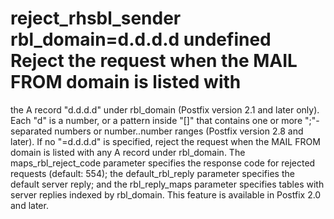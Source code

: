 # reject_rhsbl_sender rbl_domain=d.d.d.d undefined Reject the request when the MAIL FROM domain is listed with
the A record "d.d.d.d" under rbl_domain (Postfix
version 2.1 and later only).  Each "d" is a number, or a
pattern inside "[]" that contains one or more ";"-separated numbers
or number..number ranges (Postfix version 2.8 and later). If no
"=d.d.d.d" is specified,
reject the request when the MAIL FROM domain is
listed with any A record under rbl_domain.  The
maps_rbl_reject_code parameter specifies the response code for
rejected requests (default:  554); the default_rbl_reply parameter
specifies the default server reply; and the rbl_reply_maps parameter
specifies tables with server replies indexed by rbl_domain.
This feature is available in Postfix 2.0 and later.